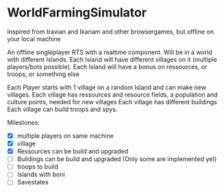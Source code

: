 # WorldFarmingSimulator
Inspired from travian and Ikariam and other browsergames, but offline on your local machine

An offline singleplayer RTS with a realtime component.
Will be in a world with different Islands.
Each Island will have different villages on it (multiple players/bots possible).
Each Island will have a bonus on ressources, or troops, or something else

Each Player starts with 1 village on a random Island and can make new villages.
Each village has ressources and resource fields, a population and culture points, needed for new villages
Each village has different buildings
Each village can build troops and spys.

Milestones:

-[x] multiple players on same machine
-[x] village 
-[x] Ressources can be build and upgraded
-[ ] Buildings can be build and upgraded (Only some are implemented yet)
-[ ] troops to build
-[ ] Islands with boni
-[ ] Savestates
